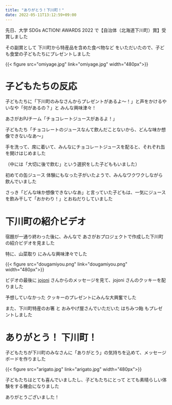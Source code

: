 ```yaml
---
title: "ありがとう！下川町！"
date: 2022-05-11T13:12:59+09:00
---
```

先日、大学 SDGs ACTION! AWARDS 2022 で【自治体（北海道下川町）賞】受賞しました 
<!--more-->

その副賞として 下川町から特産品を含めた食べ物など をいただいたので、子ども食堂の子どもたちにプレゼントしました

{{< figure src="omiyage.jpg" link="omiyage.jpg" width="480px">}}

# 子どもたちの反応
子どもたちに「下川町のみなさんからプレゼントがあるよ〜！」と声をかけるやいなや「何があるの？」と みんな興味津々！

あさがおPJチーム「チョコレートジュースがあるよ！」

子どもたち「チョコレートのジュースなんて飲んだことないから、どんな味か想像できないなあ〜」

手を洗って、席に着いて、みんなにチョコレートジュースを配ると、それぞれ缶を開けはじめました

（中には「大切に後で飲む」という選択をした子どももいました）

初めての缶ジュース 体験にもなった子がいたようで、みんなワクワクしながら飲んでいました

さっき「どんな味か想像できないなあ」と言っていた子どもは、一気にジュースを飲み干して「おかわり！」とおねだりしていました

# 下川町の紹介ビデオ
宿題が一通り終わった後に、みんなで あさがおプロジェクトで作成した下川町の紹介ビデオを見ました

特に、山菜取り にみんな興味津々でした

{{< figure src="dougamiyou.png" link="dougamiyou.png" width="480px">}}

ビデオの最後に [jojoni](https://www.jojoni.co/) さんからのメッセージを見て、jojoni さんのクッキーを配りました

予想していなかった クッキーのプレゼントにみんな大興奮でした

また、下川町特産のお箸 と おみやげ屋さんでいただいた はちみつ飴 もプレゼントしました

# ありがとう！ 下川町！
子どもたちが下川町のみなさんに「ありがとう」の気持ちを込めて、メッセージボードを作りました

{{< figure src="arigato.jpg" link="arigato.jpg" width="480px">}}

子どもたちはとても喜んでいましたし、子どもたちにとって とても素晴らしい体験をする機会になりました

ありがとうございました！